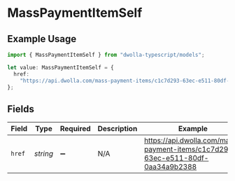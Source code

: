 # MassPaymentItemSelf

## Example Usage

```typescript
import { MassPaymentItemSelf } from "dwolla-typescript/models";

let value: MassPaymentItemSelf = {
  href:
    "https://api.dwolla.com/mass-payment-items/c1c7d293-63ec-e511-80df-0aa34a9b2388",
};
```

## Fields

| Field                                                                          | Type                                                                           | Required                                                                       | Description                                                                    | Example                                                                        |
| ------------------------------------------------------------------------------ | ------------------------------------------------------------------------------ | ------------------------------------------------------------------------------ | ------------------------------------------------------------------------------ | ------------------------------------------------------------------------------ |
| `href`                                                                         | *string*                                                                       | :heavy_minus_sign:                                                             | N/A                                                                            | https://api.dwolla.com/mass-payment-items/c1c7d293-63ec-e511-80df-0aa34a9b2388 |